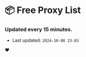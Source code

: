 # :package: Free Proxy List
### Updated every 15 minutes.

- Last updated: `2024-10-08 23:03`

:heart:
